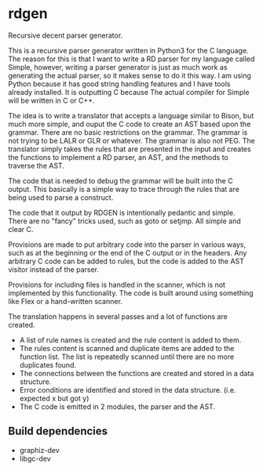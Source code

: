 # rdgen
Recursive decent parser generator.

This is a recursive parser generator written in Python3 for the C language. The reason for this is that I want to write a RD parser for my language called Simple, however, writing a parser generator is just as much work as generating the actual parser, so it makes sense to do it this way. I am using Python because it has good string handling features and I have tools already installed. It is outputting C because The actual compiler for Simple will be written in C or C++.

The idea is to write a translator that accepts a language similar to Bison, but much more simple, and ouput the C code to create an AST based upon the grammar. There are no basic restrictions on the grammar. The grammar is not trying to be LALR or GLR or whatever. The grammar is also not PEG. The translator simply takes the rules that are presented in the input and creates the functions to implement a RD parser, an AST, and the methods to traverse the AST.

The code that is needed to debug the grammar will be built into the C output. This basically is a simple way to trace through the rules that are being used to parse a construct.

The code that it output by RDGEN is intentionally pedantic and simple. There are no "fancy" tricks used, such as goto or setjmp. All simple and clear C.

Provisions are made to put arbitrary code into the parser in various ways, such as at the beginning or the end of the C output or in the headers. Any arbitrary C code can be added to rules, but the code is added to the AST visitor instead of the parser.

Provisions for including files is handled in the scanner, which is not implemented by this functionality. The code is built around using something like Flex or a hand-written scanner.

The translation happens in several passes and a lot of functions are created.
- A list of rule names is created and the rule content is added to them.
- The rules content is scanned and duplicate items are added to the function list. The list is repeatedly scanned until there are no more duplicates found.
- The connections between the functions are created and stored in a data structure.
- Error conditions are identified and stored in the data structure. (i.e. expected x but got y)
- The C code is emitted in 2 modules, the parser and the AST.

## Build dependencies
- graphiz-dev
- libgc-dev
